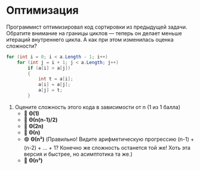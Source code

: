 # Оптимизация

Программист оптимизировал код сортировки из предыдущей задачи. Обратите внимание на границы циклов — теперь он делает меньше итераций внутреннего цикла. А как при этом изменилась оценка сложности?

```cs
for (int i = 0; i < a.Length - 1; i++)
    for (int j = i + 1; j < a.Length; j++)
        if (a[i] > a[j])
        {
            int t = a[i];
            a[i] = a[j];
            a[j] = t;
        }
```

1. Оцените сложность этого кода в зависимости от n (1 из 1 балла)
   * 🔴 **Θ(1)**
   * 🔴 **Θ(n(n-1)/2)**
   * 🔴 **Θ(2n)**
   * 🔴 **Θ(n)**
   * 🟢 **Θ(n²)** (Правильно! Видите арифметическую прогрессию (n-1) + (n-2) + ... + 1? Конечно же сложность останется той же! Хоть эта версия и быстрее, но асимптотика та же.)
   * 🔴 **Θ(n³)**
